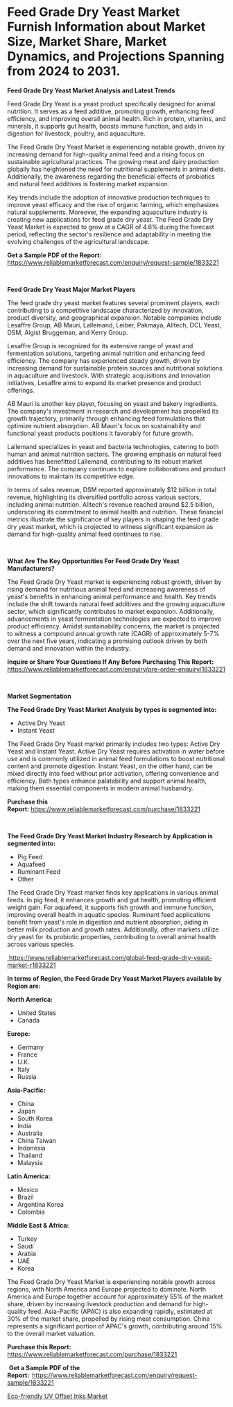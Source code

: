 <p><h1>Feed Grade Dry Yeast Market Furnish Information about Market Size, Market Share, Market Dynamics, and Projections Spanning from 2024 to 2031.</h1></p><p><strong>Feed Grade Dry Yeast Market Analysis and Latest Trends</strong></p>
<p><p>Feed Grade Dry Yeast is a yeast product specifically designed for animal nutrition. It serves as a feed additive, promoting growth, enhancing feed efficiency, and improving overall animal health. Rich in protein, vitamins, and minerals, it supports gut health, boosts immune function, and aids in digestion for livestock, poultry, and aquaculture. </p><p>The Feed Grade Dry Yeast Market is experiencing notable growth, driven by increasing demand for high-quality animal feed and a rising focus on sustainable agricultural practices. The growing meat and dairy production globally has heightened the need for nutritional supplements in animal diets. Additionally, the awareness regarding the beneficial effects of probiotics and natural feed additives is fostering market expansion. </p><p>Key trends include the adoption of innovative production techniques to improve yeast efficacy and the rise of organic farming, which emphasizes natural supplements. Moreover, the expanding aquaculture industry is creating new applications for feed grade dry yeast. The Feed Grade Dry Yeast Market is expected to grow at a CAGR of 4.6% during the forecast period, reflecting the sector's resilience and adaptability in meeting the evolving challenges of the agricultural landscape.</p></p>
<p><strong>Get a Sample PDF of the Report:&nbsp;</strong> <a href="https://www.reliablemarketforecast.com/enquiry/request-sample/1833221?utm_campaign=1130&utm_medium=2&utm_source=Github&utm_content=ia&utm_term=01012025&utm_id=feed-grade-dry-yeast">https://www.reliablemarketforecast.com/enquiry/request-sample/1833221</a></p>
<p>&nbsp;</p>
<p><strong>Feed Grade Dry Yeast Major Market Players</strong></p>
<p><p>The feed grade dry yeast market features several prominent players, each contributing to a competitive landscape characterized by innovation, product diversity, and geographical expansion. Notable companies include Lesaffre Group, AB Mauri, Lallemand, Leiber, Pakmaya, Alltech, DCL Yeast, DSM, Algist Bruggeman, and Kerry Group.</p><p>Lesaffre Group is recognized for its extensive range of yeast and fermentation solutions, targeting animal nutrition and enhancing feed efficiency. The company has experienced steady growth, driven by increasing demand for sustainable protein sources and nutritional solutions in aquaculture and livestock. With strategic acquisitions and innovation initiatives, Lesaffre aims to expand its market presence and product offerings.</p><p>AB Mauri is another key player, focusing on yeast and bakery ingredients. The company's investment in research and development has propelled its growth trajectory, primarily through enhancing feed formulations that optimize nutrient absorption. AB Mauri's focus on sustainability and functional yeast products positions it favorably for future growth.</p><p>Lallemand specializes in yeast and bacteria technologies, catering to both human and animal nutrition sectors. The growing emphasis on natural feed additives has benefitted Lallemand, contributing to its robust market performance. The company continues to explore collaborations and product innovations to maintain its competitive edge.</p><p>In terms of sales revenue, DSM reported approximately $12 billion in total revenue, highlighting its diversified portfolio across various sectors, including animal nutrition. Alltech's revenue reached around $2.5 billion, underscoring its commitment to animal health and nutrition. These financial metrics illustrate the significance of key players in shaping the feed grade dry yeast market, which is projected to witness significant expansion as demand for high-quality animal feed continues to rise.</p></p>
<p>&nbsp;</p>
<p><strong>What Are The Key Opportunities For Feed Grade Dry Yeast Manufacturers?</strong></p>
<p><p>The Feed Grade Dry Yeast market is experiencing robust growth, driven by rising demand for nutritious animal feed and increasing awareness of yeast's benefits in enhancing animal performance and health. Key trends include the shift towards natural feed additives and the growing aquaculture sector, which significantly contributes to market expansion. Additionally, advancements in yeast fermentation technologies are expected to improve product efficiency. Amidst sustainability concerns, the market is projected to witness a compound annual growth rate (CAGR) of approximately 5-7% over the next five years, indicating a promising outlook driven by both demand and innovation within the industry.</p></p>
<p><strong>Inquire or Share Your Questions If Any Before Purchasing This Report:</strong> <a href="https://www.reliablemarketforecast.com/enquiry/pre-order-enquiry/1833221?utm_campaign=1130&utm_medium=2&utm_source=Github&utm_content=ia&utm_term=01012025&utm_id=feed-grade-dry-yeast">https://www.reliablemarketforecast.com/enquiry/pre-order-enquiry/1833221</a></p>
<p>&nbsp;</p>
<p><strong>Market Segmentation</strong></p>
<p><strong>The Feed Grade Dry Yeast Market Analysis by types is segmented into:</strong></p>
<p><ul><li>Active Dry Yeast</li><li>Instant Yeast</li></ul></p>
<p><p>The Feed Grade Dry Yeast market primarily includes two types: Active Dry Yeast and Instant Yeast. Active Dry Yeast requires activation in water before use and is commonly utilized in animal feed formulations to boost nutritional content and promote digestion. Instant Yeast, on the other hand, can be mixed directly into feed without prior activation, offering convenience and efficiency. Both types enhance palatability and support animal health, making them essential components in modern animal husbandry.</p></p>
<p><strong>Purchase this Report:&nbsp;</strong><a href="https://www.reliablemarketforecast.com/purchase/1833221?utm_campaign=1130&utm_medium=2&utm_source=Github&utm_content=ia&utm_term=01012025&utm_id=feed-grade-dry-yeast">https://www.reliablemarketforecast.com/purchase/1833221</a></p>
<p>&nbsp;</p>
<p><strong>The Feed Grade Dry Yeast Market Industry Research by Application is segmented into:</strong></p>
<p><ul><li>Pig Feed</li><li>Aquafeed</li><li>Ruminant Feed</li><li>Other</li></ul></p>
<p><p>The Feed Grade Dry Yeast market finds key applications in various animal feeds. In pig feed, it enhances growth and gut health, promoting efficient weight gain. For aquafeed, it supports fish growth and immune function, improving overall health in aquatic species. Ruminant feed applications benefit from yeast's role in digestion and nutrient absorption, aiding in better milk production and growth rates. Additionally, other markets utilize dry yeast for its probiotic properties, contributing to overall animal health across various species.</p></p>
<p><a href="https://www.reliablemarketforecast.com/global-feed-grade-dry-yeast-market-r1833221?utm_campaign=1130&utm_medium=2&utm_source=Github&utm_content=ia&utm_term=01012025&utm_id=feed-grade-dry-yeast">&nbsp;https://www.reliablemarketforecast.com/global-feed-grade-dry-yeast-market-r1833221</a></p>
<p><strong>In terms of Region, the Feed Grade Dry Yeast Market Players available by Region are:</strong></p>
<p>
    <p> <strong> North America: </strong>
        <ul>
            <li>United States</li>
            <li>Canada</li>
        </ul>
        </p> 
    <p> <strong> Europe: </strong>
        <ul>
            <li>Germany</li>
            <li>France</li>
            <li>U.K.</li>
            <li>Italy</li>
            <li>Russia</li>
        </ul>
        </p> 
    <p> <strong> Asia-Pacific: </strong>
        <ul>
            <li>China</li>
            <li>Japan</li>
            <li>South Korea</li>
            <li>India</li>
            <li>Australia</li>
            <li>China Taiwan</li>
            <li>Indonesia</li>
            <li>Thailand</li>
            <li>Malaysia</li>
        </ul>
        </p> 
    <p> <strong> Latin America: </strong>
        <ul>
            <li>Mexico</li>
            <li>Brazil</li>
            <li>Argentina Korea</li>
            <li>Colombia</li>
        </ul>
        </p> 
    <p> <strong> Middle East & Africa: </strong>
        <ul>
            <li>Turkey</li>
            <li>Saudi</li>
            <li>Arabia</li>
            <li>UAE</li>
            <li>Korea</li>
        </ul>
    </p>
    </p>
<p><p>The Feed Grade Dry Yeast Market is experiencing notable growth across regions, with North America and Europe projected to dominate. North America and Europe together account for approximately 55% of the market share, driven by increasing livestock production and demand for high-quality feed. Asia-Pacific (APAC) is also expanding rapidly, estimated at 30% of the market share, propelled by rising meat consumption. China represents a significant portion of APAC's growth, contributing around 15% to the overall market valuation.</p></p>
<p><strong>Purchase this Report: </strong><a href="https://www.reliablemarketforecast.com/purchase/1833221?utm_campaign=1130&utm_medium=2&utm_source=Github&utm_content=ia&utm_term=01012025&utm_id=feed-grade-dry-yeast">https://www.reliablemarketforecast.com/purchase/1833221</a></p>
<p>&nbsp;<strong>Get a Sample PDF of the Report:&nbsp;&nbsp;</strong><a href="https://www.reliablemarketforecast.com/enquiry/request-sample/1833221?utm_campaign=1130&utm_medium=2&utm_source=Github&utm_content=ia&utm_term=01012025&utm_id=feed-grade-dry-yeast">https://www.reliablemarketforecast.com/enquiry/request-sample/1833221</a></p>
<p><strong></strong></p>
<p><p><a href="https://github.com/RickHolmes3/Market-Research-Report-List-7/blob/main/eco-friendly-uv-offset-inks-market.md?utm_campaign=1130&utm_medium=2&utm_source=Github&utm_content=ia&utm_term=01012025&utm_id=feed-grade-dry-yeast">Eco-friendly UV Offset Inks Market</a></p></p>